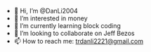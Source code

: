 - 👋 Hi, I’m @DanLi2004
- 👀 I’m interested in money
- 🌱 I’m currently learning block coding
- 💞️ I’m looking to collaborate on Jeff Bezos
- 📫 How to reach me: trdanli2221@gmail.com

<!---
DanLi2004/DanLi2004 is a ✨ special ✨ repository because its `README.md` (this file) appears on your GitHub profile.
You can click the Preview link to take a look at your changes.
--->
